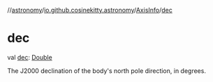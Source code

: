 //[astronomy](../../../index.md)/[io.github.cosinekitty.astronomy](../index.md)/[AxisInfo](index.md)/[dec](dec.md)

# dec

val [dec](dec.md): [Double](https://kotlinlang.org/api/latest/jvm/stdlib/kotlin/-double/index.html)

The J2000 declination of the body's north pole direction, in degrees.
